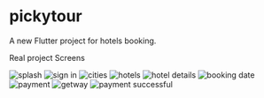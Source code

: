 # pickytour
A new Flutter project for hotels booking.

Real project Screens

![splash](https://github.com/Mohamed-elsaprot/booking-hotel/assets/137312738/98784c9a-206e-4101-a2c6-378b1a3a83af)
![sign in](https://github.com/Mohamed-elsaprot/booking-hotel/assets/137312738/1074cde3-4c94-426a-926f-e569f4d8d132)
![cities](https://github.com/Mohamed-elsaprot/booking-hotel/assets/137312738/19607db3-cb9b-4111-814e-90a43d1af7dd)
![hotels](https://github.com/Mohamed-elsaprot/booking-hotel/assets/137312738/e20c231b-061c-47d3-be21-e4ab69e34a15)
![hotel details](https://github.com/Mohamed-elsaprot/booking-hotel/assets/137312738/e50dc262-8d54-4504-b612-88b1b087e942)
![booking date](https://github.com/Mohamed-elsaprot/booking-hotel/assets/137312738/d26b4090-4162-4506-bd0e-4054bf051b4b)
![payment](https://github.com/Mohamed-elsaprot/booking-hotel/assets/137312738/c28131c7-acc2-4748-8972-d7c4155f9e1e)
![getway](https://github.com/Mohamed-elsaprot/booking-hotel/assets/137312738/5f99bff2-8981-4cf4-b336-b03239d2f772)
![payment successful](https://github.com/Mohamed-elsaprot/booking-hotel/assets/137312738/30f72935-7329-4b24-a325-6c98498499b5)



